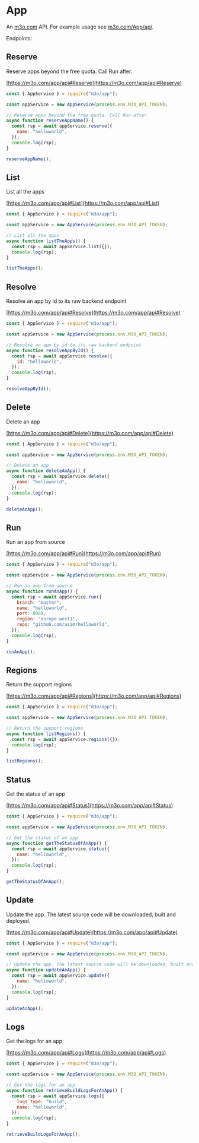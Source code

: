 # App

An [m3o.com](https://m3o.com) API. For example usage see [m3o.com/App/api](https://m3o.com/App/api).

Endpoints:

## Reserve

Reserve apps beyond the free quota. Call Run after.

[https://m3o.com/app/api#Reserve](https://m3o.com/app/api#Reserve)

```js
const { AppService } = require("m3o/app");

const appService = new AppService(process.env.M3O_API_TOKEN);

// Reserve apps beyond the free quota. Call Run after.
async function reserveAppName() {
  const rsp = await appService.reserve({
    name: "helloworld",
  });
  console.log(rsp);
}

reserveAppName();
```

## List

List all the apps

[https://m3o.com/app/api#List](https://m3o.com/app/api#List)

```js
const { AppService } = require("m3o/app");

const appService = new AppService(process.env.M3O_API_TOKEN);

// List all the apps
async function listTheApps() {
  const rsp = await appService.list({});
  console.log(rsp);
}

listTheApps();
```

## Resolve

Resolve an app by id to its raw backend endpoint

[https://m3o.com/app/api#Resolve](https://m3o.com/app/api#Resolve)

```js
const { AppService } = require("m3o/app");

const appService = new AppService(process.env.M3O_API_TOKEN);

// Resolve an app by id to its raw backend endpoint
async function resolveAppById() {
  const rsp = await appService.resolve({
    id: "helloworld",
  });
  console.log(rsp);
}

resolveAppById();
```

## Delete

Delete an app

[https://m3o.com/app/api#Delete](https://m3o.com/app/api#Delete)

```js
const { AppService } = require("m3o/app");

const appService = new AppService(process.env.M3O_API_TOKEN);

// Delete an app
async function deleteAnApp() {
  const rsp = await appService.delete({
    name: "helloworld",
  });
  console.log(rsp);
}

deleteAnApp();
```

## Run

Run an app from source

[https://m3o.com/app/api#Run](https://m3o.com/app/api#Run)

```js
const { AppService } = require("m3o/app");

const appService = new AppService(process.env.M3O_API_TOKEN);

// Run an app from source
async function runAnApp() {
  const rsp = await appService.run({
    branch: "master",
    name: "helloworld",
    port: 8080,
    region: "europe-west1",
    repo: "github.com/asim/helloworld",
  });
  console.log(rsp);
}

runAnApp();
```

## Regions

Return the support regions

[https://m3o.com/app/api#Regions](https://m3o.com/app/api#Regions)

```js
const { AppService } = require("m3o/app");

const appService = new AppService(process.env.M3O_API_TOKEN);

// Return the support regions
async function listRegions() {
  const rsp = await appService.regions({});
  console.log(rsp);
}

listRegions();
```

## Status

Get the status of an app

[https://m3o.com/app/api#Status](https://m3o.com/app/api#Status)

```js
const { AppService } = require("m3o/app");

const appService = new AppService(process.env.M3O_API_TOKEN);

// Get the status of an app
async function getTheStatusOfAnApp() {
  const rsp = await appService.status({
    name: "helloworld",
  });
  console.log(rsp);
}

getTheStatusOfAnApp();
```

## Update

Update the app. The latest source code will be downloaded, built and deployed.

[https://m3o.com/app/api#Update](https://m3o.com/app/api#Update)

```js
const { AppService } = require("m3o/app");

const appService = new AppService(process.env.M3O_API_TOKEN);

// Update the app. The latest source code will be downloaded, built and deployed.
async function updateAnApp() {
  const rsp = await appService.update({
    name: "helloworld",
  });
  console.log(rsp);
}

updateAnApp();
```

## Logs

Get the logs for an app

[https://m3o.com/app/api#Logs](https://m3o.com/app/api#Logs)

```js
const { AppService } = require("m3o/app");

const appService = new AppService(process.env.M3O_API_TOKEN);

// Get the logs for an app
async function retrieveBuildLogsForAnApp() {
  const rsp = await appService.logs({
    logs_type: "build",
    name: "helloworld",
  });
  console.log(rsp);
}

retrieveBuildLogsForAnApp();
```
